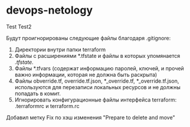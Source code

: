 # devops-netology
Test
Test2

Будут проигнорированы следующие файлы благодаря .gitignore:
1. Директории внутри папки terraform
2. Файлы с расширениями *.tfstate и файлы в которых упомянается *.tfstate.*
3. Файлы *.tfvars (содержат информацию паролей, ключей, и прочей важно информации, которая не должна быть раскрыта)
4. Файлы obverride.tf, override.tf.json, *_override.tf, *_override.tf.json, используются для перезаписи локальных ресурсов и не должны попадать в комит.
5. Игнорировать конфигурационные файлы интерфейса terraform: .terraformrc и terraform.rc

Добавил метку Fix по хэш изменения "Prepare to delete and move"
